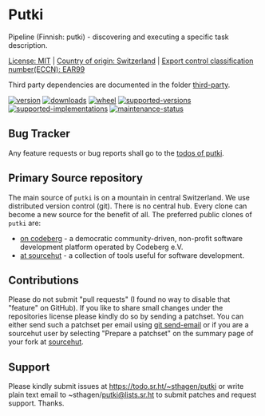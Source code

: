 # Putki

Pipeline (Finnish: putki) - discovering and executing a specific task description.

[License: MIT](https://git.sr.ht/~sthagen/putki/tree/default/item/LICENSE) |
[Country of origin: Switzerland](https://git.sr.ht/~sthagen/putki/tree/default/item/COUNTRY-OF-ORIGIN) |
[Export control classification number(ECCN): EAR99](https://git.sr.ht/~sthagen/putki/tree/default/item/EXPORT-CONTROL-CLASSIFICATION-NUMBER)

Third party dependencies are documented in the folder [third-party](third-party/README.md).

[![version](https://img.shields.io/pypi/v/putki.svg?style=flat)](https://pypi.python.org/pypi/putki/)
[![downloads](https://static.pepy.tech/badge/putki/month)](https://pepy.tech/project/putki)
[![wheel](https://img.shields.io/pypi/wheel/putki.svg?style=flat)](https://pypi.python.org/pypi/putki/)
[![supported-versions](https://img.shields.io/pypi/pyversions/putki.svg?style=flat)](https://pypi.python.org/pypi/putki/)
[![supported-implementations](https://img.shields.io/pypi/implementation/putki.svg?style=flat)](https://pypi.python.org/pypi/putki/)
[![maintenance-status](https://img.shields.io/github/commit-activity/y/sthagen/putki.svg?style=flat)](https://git.sr.ht/~sthagen/putki/log)

## Bug Tracker

Any feature requests or bug reports shall go to the [todos of putki](https://todo.sr.ht/~sthagen/putki).

## Primary Source repository

The main source of `putki` is on a mountain in central Switzerland.
We use distributed version control (git).
There is no central hub.
Every clone can become a new source for the benefit of all.
The preferred public clones of `putki` are:

* [on codeberg](https://codeberg.org/sthagen/putki) - a democratic community-driven, non-profit software development platform operated by Codeberg e.V.
* [at sourcehut](https://git.sr.ht/~sthagen/putki) - a collection of tools useful for software development.

## Contributions

Please do not submit "pull requests" (I found no way to disable that "feature" on GitHub).
If you like to share small changes under the repositories license please kindly do so by sending a patchset.
You can either send such a patchset per email using [git send-email](https://git-send-email.io) or
if you are a sourcehut user by selecting "Prepare a patchset" on the summary page of your fork at [sourcehut](https://git.sr.ht/).

## Support

Please kindly submit issues at https://todo.sr.ht/~sthagen/putki or write plain text email to ~sthagen/putki@lists.sr.ht to submit patches and request support. Thanks.
